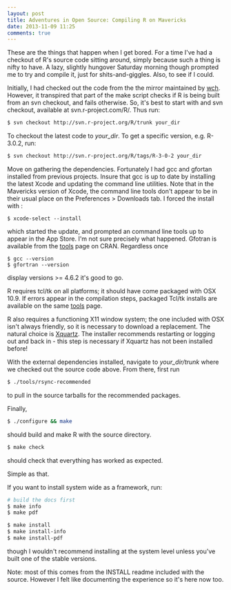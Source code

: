 ```yaml
---
layout: post
title: Adventures in Open Source: Compiling R on Mavericks
date: 2013-11-09 11:25
comments: true
---
```

These are the things that happen when I get bored.  For a time I've had a checkout of R's source code sitting around, simply because such a thing is nifty to have.  A lazy, slightly hungover Saturday morning though prompted me to try and compile it, just for shits-and-giggles.  Also, to see if I could.

Initially, I had checked out the code from the the mirror maintained by [wch](http://www.github.com/wch).  However, it transpired that part of the make script checks if R is being built from an svn checkout, and fails otherwise. So, it's best to start with and svn checkout, available at svn.r-project.com/R/.  Thus run:
```bash
$ svn checkout http://svn.r-project.org/R/trunk your_dir
```
To checkout the latest code to *your_dir*.  To get a specific version, e.g. R-3.0.2, run:

```bash
$ svn checkout http://svn.r-project.org/R/tags/R-3-0-2 your_dir
```

Move on gathering the dependencies.  Fortunately I had gcc and gfortan installed from previous projects.  Insure that gcc is up to date by installing the latest Xcode and updating the command line utilities.  Note that in the Mavericks version of Xcode, the command line tools don't appear to be in their usual place on the Preferences > Downloads tab. I forced the install with :

```
$ xcode-select --install
```

which started the update, and prompted an command line tools up to appear in the App Store.  I'm not sure precisely what happened.  Gfotran is available from the [tools](http://cran.r-project.org/bin/macosx/tools/) page on CRAN. Regardless once

```
$ gcc --version
$ gfortran --version
```

display versions >= 4.6.2 it's good to go.

R requires tcl/tk on all platforms; it should have come packaged with OSX 10.9.  If errors appear in the compilation steps, packaged Tcl/tk installs are available on the same [tools](http://cran.r-project.org/bin/macosx/tools/) page.

R also requires a functioning X11 window system; the one included with OSX isn't always friendly, so it is necessary to download a replacement.  The natural choice is [Xquartz](http://xquartz.macosforge.org/landing/).  The installer recommends restarting or logging out and back in - this step is necessary if Xquartz has not been installed before!

With the external dependencies installed, navigate to *your_dir/trunk* where we checked out the source code above.  From there, first run

```bash
$ ./tools/rsync-recommended
```
to pull in the source tarballs for the recommended packages.

Finally,

```bash
$ ./configure && make
```

should build and make R with the source directory.

```bash
$ make check
```

should check that everything has worked as expected.

Simple as that.

If you want to install system wide as a framework, run:

```bash
# build the docs first
$ make info
$ make pdf

$ make install
$ make install-info
$ make install-pdf
```
though I wouldn't recommend installing at the system level unless you've built one of the stable versions.

Note: most of this comes from the INSTALL readme included with the source.  However I felt like documenting the experience so it's here now too.

